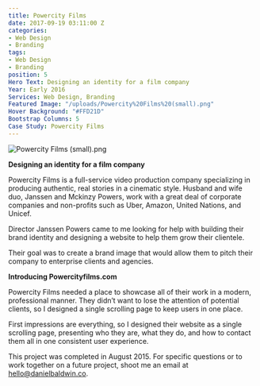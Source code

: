 ```yaml
---
title: Powercity Films
date: 2017-09-19 03:11:00 Z
categories:
- Web Design
- Branding
tags:
- Web Design
- Branding
position: 5
Hero Text: Designing an identity for a film company
Year: Early 2016
Services: Web Design, Branding
Featured Image: "/uploads/Powercity%20Films%20(small).png"
Hover Background: "#FFD21D"
Bootstrap Columns: 5
Case Study: Powercity Films
---
```


![Powercity Films (small).png](/uploads/Powercity%20Films%20(small).png)

**Designing an identity for a film company**

Powercity Films is a full-service video production company specializing in producing authentic, real stories in a cinematic style. Husband and wife duo, Janssen and Mckinzy Powers, work with a great deal of corporate companies and non-profits such as Uber, Amazon, United Nations, and Unicef.

Director Janssen Powers came to me looking for help with building their brand identity and designing a website to help them grow their clientele.

Their goal was to create a brand image that would allow them to pitch their company to enterprise clients and agencies.

**Introducing Powercityfilms.com**

Powercity Films needed a place to showcase all of their work in a modern, professional manner. They didn’t want to lose the attention of potential clients, so I designed a single scrolling page to keep users in one place.

First impressions are everything, so I designed their website as a single scrolling page, presenting who they are, what they do, and how to contact them all in one consistent user experience.

This project was completed in August 2015. For specific questions or to work together on a future project, shoot me an email at [hello@danielbaldwin.co](mailto:hello@danielbaldwin.co).